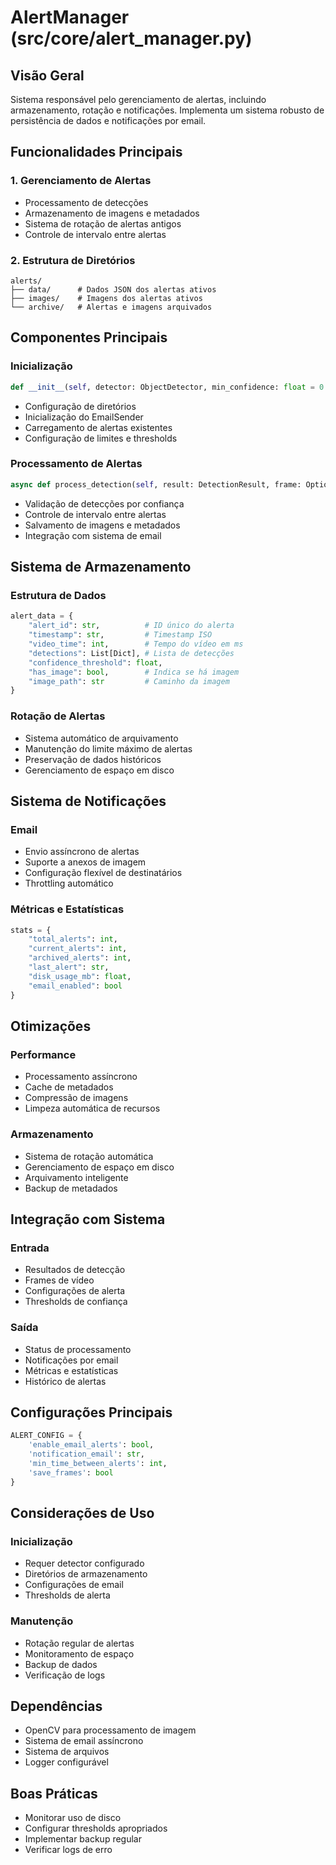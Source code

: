 # AlertManager (src/core/alert_manager.py)

## Visão Geral
Sistema responsável pelo gerenciamento de alertas, incluindo armazenamento, rotação e notificações. Implementa um sistema robusto de persistência de dados e notificações por email.

## Funcionalidades Principais

### 1. Gerenciamento de Alertas
- Processamento de detecções
- Armazenamento de imagens e metadados
- Sistema de rotação de alertas antigos
- Controle de intervalo entre alertas

### 2. Estrutura de Diretórios
```
alerts/
├── data/      # Dados JSON dos alertas ativos
├── images/    # Imagens dos alertas ativos
└── archive/   # Alertas e imagens arquivados
```

## Componentes Principais

### Inicialização
```python
def __init__(self, detector: ObjectDetector, min_confidence: float = 0.25, max_alerts: int = 1000)
```
- Configuração de diretórios
- Inicialização do EmailSender
- Carregamento de alertas existentes
- Configuração de limites e thresholds

### Processamento de Alertas
```python
async def process_detection(self, result: DetectionResult, frame: Optional[cv2.Mat], video_time: int) -> bool
```
- Validação de detecções por confiança
- Controle de intervalo entre alertas
- Salvamento de imagens e metadados
- Integração com sistema de email

## Sistema de Armazenamento

### Estrutura de Dados
```python
alert_data = {
    "alert_id": str,          # ID único do alerta
    "timestamp": str,         # Timestamp ISO
    "video_time": int,        # Tempo do vídeo em ms
    "detections": List[Dict], # Lista de detecções
    "confidence_threshold": float,
    "has_image": bool,        # Indica se há imagem
    "image_path": str         # Caminho da imagem
}
```

### Rotação de Alertas
- Sistema automático de arquivamento
- Manutenção do limite máximo de alertas
- Preservação de dados históricos
- Gerenciamento de espaço em disco

## Sistema de Notificações

### Email
- Envio assíncrono de alertas
- Suporte a anexos de imagem
- Configuração flexível de destinatários
- Throttling automático

### Métricas e Estatísticas
```python
stats = {
    "total_alerts": int,
    "current_alerts": int,
    "archived_alerts": int,
    "last_alert": str,
    "disk_usage_mb": float,
    "email_enabled": bool
}
```

## Otimizações

### Performance
- Processamento assíncrono
- Cache de metadados
- Compressão de imagens
- Limpeza automática de recursos

### Armazenamento
- Sistema de rotação automática
- Gerenciamento de espaço em disco
- Arquivamento inteligente
- Backup de metadados

## Integração com Sistema

### Entrada
- Resultados de detecção
- Frames de vídeo
- Configurações de alerta
- Thresholds de confiança

### Saída
- Status de processamento
- Notificações por email
- Métricas e estatísticas
- Histórico de alertas

## Configurações Principais
```python
ALERT_CONFIG = {
    'enable_email_alerts': bool,
    'notification_email': str,
    'min_time_between_alerts': int,
    'save_frames': bool
}
```

## Considerações de Uso

### Inicialização
- Requer detector configurado
- Diretórios de armazenamento
- Configurações de email
- Thresholds de alerta

### Manutenção
- Rotação regular de alertas
- Monitoramento de espaço
- Backup de dados
- Verificação de logs

## Dependências
- OpenCV para processamento de imagem
- Sistema de email assíncrono
- Sistema de arquivos
- Logger configurável

## Boas Práticas
- Monitorar uso de disco
- Configurar thresholds apropriados
- Implementar backup regular
- Verificar logs de erro
